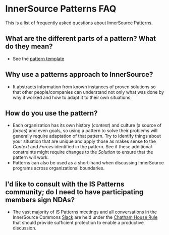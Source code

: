 # InnerSource Patterns FAQ

This is a list of frequently asked questions about InnerSource Patterns.

## What are the different parts of a pattern? What do they mean?

* See the [pattern template](pattern-template.md)

## Why use a patterns approach to InnerSource?

* It abstracts information from known instances of proven solutions so that other people/companies can understand not only what was done by why it worked and how to adapt it to their own situations.

## How do you use the pattern?

* Each organization has its own history (*context*) and culture (a source of *forces*) and even goals, so using a pattern to solve their problems will generally require adaptation of that pattern. Try to identify things about your situation that are unique and apply those as makes sense to the *Context* and *Forces* identified in the pattern. See if these additional constraints might require changes to the *Solution* to ensure that the pattern will work.
* Patterns can also be used as a short-hand when discussing InnerSource programs across organizational boundaries.

## I'd like to consult with the IS Patterns community; do I need to have participating members sign NDAs?

* The vast majority of IS Patterns meetings and all conversations in the InnerSource Commons [Slack](https://isc-inviter.herokuapp.com/) are held under the [Chatham House Rule](https://www.chathamhouse.org/chatham-house-rule) that should provide sufficient protection to enable a productive discussion.
